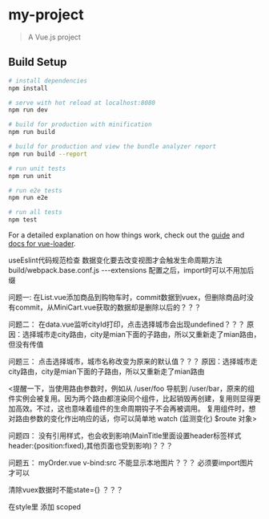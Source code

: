 # my-project

> A Vue.js project

## Build Setup

``` bash
# install dependencies
npm install

# serve with hot reload at localhost:8080
npm run dev

# build for production with minification
npm run build

# build for production and view the bundle analyzer report
npm run build --report

# run unit tests
npm run unit

# run e2e tests
npm run e2e

# run all tests
npm test
```

For a detailed explanation on how things work, check out the [guide](http://vuejs-templates.github.io/webpack/) and [docs for vue-loader](http://vuejs.github.io/vue-loader).

useEslint代码规范检查
数据变化要去改变视图才会触发生命周期方法
build/webpack.base.conf.js ---extensions 配置之后，import时可以不用加后缀

问题一:
在List.vue添加商品到购物车时，commit数据到vuex，但删除商品时没有commit，从MiniCart.vue获取的数据却是删除以后的？？？

问题二：
在data.vue监听cityId打印，点击选择城市会出现undefined？？？
原因：选择城市走city路由，city是mian下面的子路由，所以又重新走了mian路由，但没有传值

问题三：
点击选择城市，城市名称改变为原来的默认值？？？
原因：选择城市走city路由，city是mian下面的子路由，所以又重新走了mian路由

<提醒一下，当使用路由参数时，例如从 /user/foo 导航到 /user/bar，原来的组件实例会被复用。因为两个路由都渲染同个组件，比起销毁再创建，复用则显得更加高效。不过，这也意味着组件的生命周期钩子不会再被调用。
复用组件时，想对路由参数的变化作出响应的话，你可以简单地 watch (监测变化) $route 对象>

问题四：
没有引用样式，也会收到影响(MainTitle里面设置header标签样式header:{position:fixed},其他页面也受到影响)？？？

问题五：
myOrder.vue  v-bind:src 不能显示本地图片？？？ 必须要import图片才可以

清除vuex数据时不能state={} ？？？

在style里 添加 scoped
<style type="text/less"  lang="less" scoped>
用这种方式相当于在页面上加入了唯一标示。 

监听一个原生事件。可以使用 .native 修饰

<span>给line-height，同级的<span>也会被影响？？？

.vue文件，里面高度给100%无效？？？

input输入框当点击输入的时候不需要input输入框有边框显示,加上outline:none

vue中图片地址会被编码，图片切换时需要另加一个标志判断

收货地址--选择具体地址时输入匹配暂时先不实现，

由于 JavaScript 的限制，Vue 不能检测以下变动的数组：
当你利用索引直接设置一个项时，例如：vm.items[indexOfItem] = newValue
当你修改数组的长度时，例如：vm.items.length = newLength
为了解决第一类问题，以下两种方式都可以实现和 vm.items[indexOfItem] = newValue 相同的效果，同时也将触发状态更新：
// Vue.set
Vue.set(example1.items, indexOfItem, newValue)
// Array.prototype.splice
example1.items.splice(indexOfItem, 1, newValue)

给子元素"margin-top"时，若这个子元素前面没有其他内容，这个margin-top值会应用到父元素上
解决方案，给父元素设置：before
